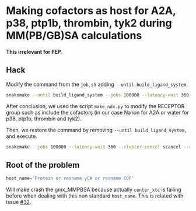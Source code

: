 # Making cofactors as host for A2A, p38, ptp1b, thrombin, tyk2 during MM(PB/GB)SA calculations

**This irrelevant for FEP.**

## Hack

Modify the command from the `job.sh` adding `--until build_ligand_system`.

```bash
snakemake --until build_ligand_system --jobs 100000 --latency-wait 360 --cluster-cancel scancel --rerun-incomplete --keep-incomplete --keep-going --cluster 'sbatch --partition=uds-hub --time=0-20:00:00 --gpus=1 --gres=gpu:1 --mem=5G --ntasks={threads} --cpus-per-task=1 --job-name=a2a.espaloma-0.3.1.{rule}.{jobid} --output=/scratch/uds_alma015/smaug/data/users/alejandro/simulation/BindFlow_simulations/A2A/mmpbsa/espaloma-0.3.1/slurm_logs/a2a.espaloma-0.3.1.{rule}.{jobid}.out --error=/scratch/uds_alma015/smaug/data/users/alejandro/simulation/BindFlow_simulations/A2A/mmpbsa/espaloma-0.3.1/slurm_logs/a2a.espaloma-0.3.1.{rule}.{jobid}.err'
```

After conclusion, we used the script `make_ndx.py` to modify the RECEPTOR group such as include the cofactors (in our case Na ion for A2A or water for p38, ptp1b, thrombin and tyk2).

Then, we restore the command by removing `--until build_ligand_system`, and execute.

```bash
snakemake --jobs 100000 --latency-wait 360 --cluster-cancel scancel --rerun-incomplete --keep-incomplete --keep-going --cluster 'sbatch --partition=uds-hub --time=0-20:00:00 --gpus=1 --gres=gpu:1 --mem=5G --ntasks={threads} --cpus-per-task=1 --job-name=a2a.espaloma-0.3.1.{rule}.{jobid} --output=/scratch/uds_alma015/smaug/data/users/alejandro/simulation/BindFlow_simulations/A2A/mmpbsa/espaloma-0.3.1/slurm_logs/a2a.espaloma-0.3.1.{rule}.{jobid}.out --error=/scratch/uds_alma015/smaug/data/users/alejandro/simulation/BindFlow_simulations/A2A/mmpbsa/espaloma-0.3.1/slurm_logs/a2a.espaloma-0.3.1.{rule}.{jobid}.err'
```

## Root of the problem

```python
host_name='Protein or resname yCA or resname COF'
```

Will make crash the gmx_MMPBSA because actually `center_xtc` is failing before when dealing with this non standard `host_name`.
This is related with issue [#32](https://github.com/ale94mleon/BindFlow/issues/32).
